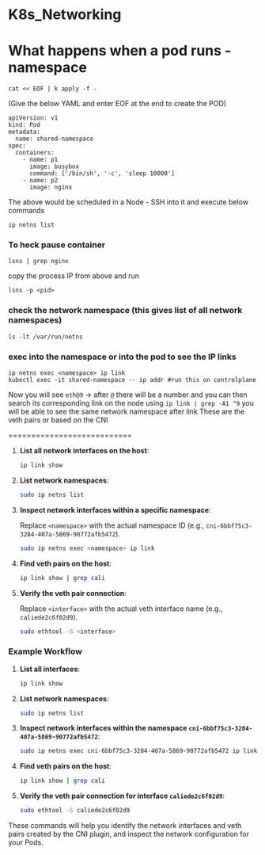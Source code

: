 # K8s_Networking

# What happens when a pod runs - namespace 

```
cat << EOF | k apply -f -
```
(Give the below YAML and enter EOF at the end to create the POD)

```
apiVersion: v1
kind: Pod
metadata:
  name: shared-namespace
spec:
  containers:
    - name: p1
      image: busybox
      command: ['/bin/sh', '-c', 'sleep 10000']
    - name: p2
      image: nginx
```

The above would be scheduled in a Node - SSH into it and execute below commands

```
ip netns list

```
### To heck pause container 
```
lsns | grep nginx
```
copy the process IP from above and run 
```
lsns -p <pid>

```

### check the network namespace (this gives list of all network namespaces)
`ls -lt /var/run/netns`

### exec into the namespace or into the pod to see the IP links

```
ip netns exec <namespace> ip link
kubectl exec -it shared-namespace -- ip addr #run this on controlplane
```
Now you will see `eth@9` -> after `@` there will be a number and you can then search its corresponding link on the node using 
`ip link | grep -A1 ^9`
you will be able to see the same network namespace after link
These are the veth pairs or based on the CNI 





===========================


1. **List all network interfaces on the host**:

    ```bash
    ip link show
    ```

2. **List network namespaces**:

    ```bash
    sudo ip netns list
    ```

3. **Inspect network interfaces within a specific namespace**:

    Replace `<namespace>` with the actual namespace ID (e.g., `cni-6bbf75c3-3284-407a-5869-90772afb5472`).

    ```bash
    sudo ip netns exec <namespace> ip link
    ```

4. **Find veth pairs on the host**:

    ```bash
    ip link show | grep cali
    ```

5. **Verify the veth pair connection**:

    Replace `<interface>` with the actual veth interface name (e.g., `caliede2c6f02d9`).

    ```bash
    sudo ethtool -S <interface>
    ```

### Example Workflow

1. **List all interfaces**:

    ```bash
    ip link show
    ```

2. **List network namespaces**:

    ```bash
    sudo ip netns list
    ```

3. **Inspect network interfaces within the namespace `cni-6bbf75c3-3284-407a-5869-90772afb5472`**:

    ```bash
    sudo ip netns exec cni-6bbf75c3-3284-407a-5869-90772afb5472 ip link
    ```

4. **Find veth pairs on the host**:

    ```bash
    ip link show | grep cali
    ```

5. **Verify the veth pair connection for interface `caliede2c6f02d9`**:

    ```bash
    sudo ethtool -S caliede2c6f02d9
    ```

These commands will help you identify the network interfaces and veth pairs created by the CNI plugin, and inspect the network configuration for your Pods.
